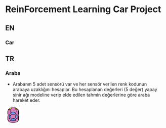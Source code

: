 # ReinForcement Learning Car Project

## EN

### Car




## TR

### Araba

- Arabanın 5 adet sensörü var ve her sensör verilen renk kodunun arabaya uzaklığını hesaplar. Bu hesaplanan değerleri (5 değer) yapay sinir ağı modeline verip elde edilen tahmin değerlerine göre araba hareket eder.

![Center](https://github.com/mkemalgokce/CarProject/blob/master/Assets/mycar.bmp)

